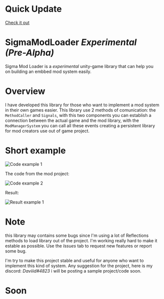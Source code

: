 # Quick Update
[Check it out](https://github.com/mantrabr/SigmaModLoader/issues/6)

# SigmaModLoader _Experimental (Pre-Alpha)_
Sigma Mod Loader is a _experimental_ unity-game library that can help you on building an embbed mod system easily.


# Overview
I have developed this library for those who want to implement a mod system in their own games easier. This library use 2 methods of comunication:
the `MethodCaller` and `Signals`, with this two components you can establish a connection between the actual game and the mod library, with the `ModManagerSystem`
you can call all these events  creating a persistent library for mod creators use out of game project.

# Short example

![Code example 1](https://i.imgur.com/Di2qNnV.png)
          
The code from the mod project:

![Code example 2](https://i.imgur.com/JW7nydg.png)

Result:

![Result example 1](https://i.imgur.com/hprYaKd.png)

# Note
this library may contains some bugs since I'm using a lot of Reflections methods to load library out of the project. I'm working really hard to make it estable as possible.
Use the *Issues* tab to request new features or report some bug.

I'm try to make this project stable and useful for anyone who want to implement this kind of system. Any suggestion for the project, here is my discord: *Daviiid#4823* 
i will be posting a sample project/code soon.

# Soon

